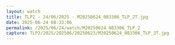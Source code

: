 ```yaml
---
layout: watch
title: TLP2 - 24/06/2025 - M20250624_083306_TLP_2T.jpg
date: 2025-06-24 08:33:06
permalink: /2025/06/24/watch/M20250624_083306_TLP_2
capture: TLP2/2025/202506/20250623/M20250624_083306_TLP_2T.jpg
---
```

